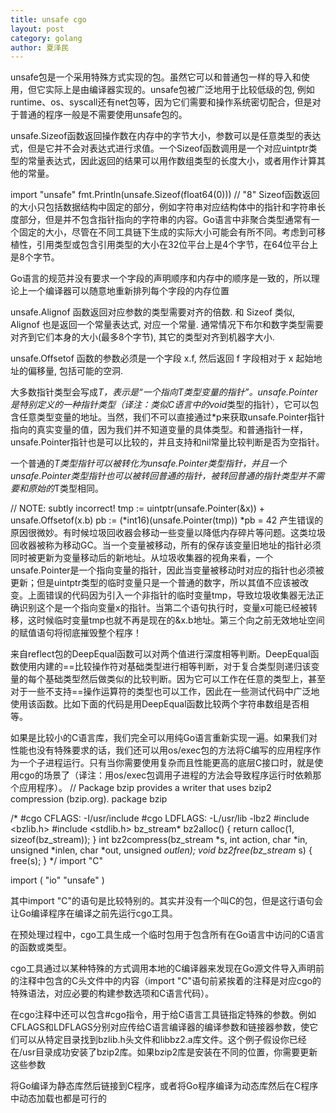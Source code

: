 ```yaml
---
title: unsafe cgo
layout: post
category: golang
author: 夏泽民
---
```

<!-- more -->
unsafe包是一个采用特殊方式实现的包。虽然它可以和普通包一样的导入和使用，但它实际上是由编译器实现的。unsafe包被广泛地用于比较低级的包, 例如runtime、os、syscall还有net包等，因为它们需要和操作系统密切配合，但是对于普通的程序一般是不需要使用unsafe包的。


unsafe.Sizeof函数返回操作数在内存中的字节大小，参数可以是任意类型的表达式，但是它并不会对表达式进行求值。一个Sizeof函数调用是一个对应uintptr类型的常量表达式，因此返回的结果可以用作数组类型的长度大小，或者用作计算其他的常量。

import "unsafe"
fmt.Println(unsafe.Sizeof(float64(0))) // "8"
Sizeof函数返回的大小只包括数据结构中固定的部分，例如字符串对应结构体中的指针和字符串长度部分，但是并不包含指针指向的字符串的内容。Go语言中非聚合类型通常有一个固定的大小，尽管在不同工具链下生成的实际大小可能会有所不同。考虑到可移植性，引用类型或包含引用类型的大小在32位平台上是4个字节，在64位平台上是8个字节。

Go语言的规范并没有要求一个字段的声明顺序和内存中的顺序是一致的，所以理论上一个编译器可以随意地重新排列每个字段的内存位置

unsafe.Alignof 函数返回对应参数的类型需要对齐的倍数. 和 Sizeof 类似, Alignof 也是返回一个常量表达式, 对应一个常量. 通常情况下布尔和数字类型需要对齐到它们本身的大小(最多8个字节), 其它的类型对齐到机器字大小.

unsafe.Offsetof 函数的参数必须是一个字段 x.f, 然后返回 f 字段相对于 x 起始地址的偏移量, 包括可能的空洞.

大多数指针类型会写成*T，表示是“一个指向T类型变量的指针”。unsafe.Pointer是特别定义的一种指针类型（译注：类似C语言中的void*类型的指针），它可以包含任意类型变量的地址。当然，我们不可以直接通过*p来获取unsafe.Pointer指针指向的真实变量的值，因为我们并不知道变量的具体类型。和普通指针一样，unsafe.Pointer指针也是可以比较的，并且支持和nil常量比较判断是否为空指针。

一个普通的*T类型指针可以被转化为unsafe.Pointer类型指针，并且一个unsafe.Pointer类型指针也可以被转回普通的指针，被转回普通的指针类型并不需要和原始的*T类型相同。

// NOTE: subtly incorrect!
tmp := uintptr(unsafe.Pointer(&x)) + unsafe.Offsetof(x.b)
pb := (*int16)(unsafe.Pointer(tmp))
*pb = 42
产生错误的原因很微妙。有时候垃圾回收器会移动一些变量以降低内存碎片等问题。这类垃圾回收器被称为移动GC。当一个变量被移动，所有的保存该变量旧地址的指针必须同时被更新为变量移动后的新地址。从垃圾收集器的视角来看，一个unsafe.Pointer是一个指向变量的指针，因此当变量被移动时对应的指针也必须被更新；但是uintptr类型的临时变量只是一个普通的数字，所以其值不应该被改变。上面错误的代码因为引入一个非指针的临时变量tmp，导致垃圾收集器无法正确识别这个是一个指向变量x的指针。当第二个语句执行时，变量x可能已经被转移，这时候临时变量tmp也就不再是现在的&x.b地址。第三个向之前无效地址空间的赋值语句将彻底摧毁整个程序！

来自reflect包的DeepEqual函数可以对两个值进行深度相等判断。DeepEqual函数使用内建的==比较操作符对基础类型进行相等判断，对于复合类型则递归该变量的每个基础类型然后做类似的比较判断。因为它可以工作在任意的类型上，甚至对于一些不支持==操作运算符的类型也可以工作，因此在一些测试代码中广泛地使用该函数。比如下面的代码是用DeepEqual函数比较两个字符串数组是否相等。

如果是比较小的C语言库，我们完全可以用纯Go语言重新实现一遍。如果我们对性能也没有特殊要求的话，我们还可以用os/exec包的方法将C编写的应用程序作为一个子进程运行。只有当你需要使用复杂而且性能更高的底层C接口时，就是使用cgo的场景了（译注：用os/exec包调用子进程的方法会导致程序运行时依赖那个应用程序）。
// Package bzip provides a writer that uses bzip2 compression (bzip.org).
package bzip

/*
#cgo CFLAGS: -I/usr/include
#cgo LDFLAGS: -L/usr/lib -lbz2
#include <bzlib.h>
#include <stdlib.h>
bz_stream* bz2alloc() { return calloc(1, sizeof(bz_stream)); }
int bz2compress(bz_stream *s, int action,
                char *in, unsigned *inlen, char *out, unsigned *outlen);
void bz2free(bz_stream* s) { free(s); }
*/
import "C"

import (
    "io"
    "unsafe"
)

其中import "C"的语句是比较特别的。其实并没有一个叫C的包，但是这行语句会让Go编译程序在编译之前先运行cgo工具。

在预处理过程中，cgo工具生成一个临时包用于包含所有在Go语言中访问的C语言的函数或类型。

cgo工具通过以某种特殊的方式调用本地的C编译器来发现在Go源文件导入声明前的注释中包含的C头文件中的内容（import "C"语句前紧挨着的注释是对应cgo的特殊语法，对应必要的构建参数选项和C语言代码）。

在cgo注释中还可以包含#cgo指令，用于给C语言工具链指定特殊的参数。例如CFLAGS和LDFLAGS分别对应传给C语言编译器的编译参数和链接器参数，使它们可以从特定目录找到bzlib.h头文件和libbz2.a库文件。这个例子假设你已经在/usr目录成功安装了bzip2库。如果bzip2库是安装在不同的位置，你需要更新这些参数

将Go编译为静态库然后链接到C程序，或者将Go程序编译为动态库然后在C程序中动态加载也都是可行的

